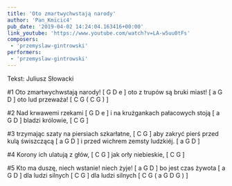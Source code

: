 ```yaml
---
title: 'Oto zmartwychwstają narody'
author: 'Pan_Kmicic4'
pub_date: '2019-04-02 14:24:04.163416+00:00'
link_youtube: 'https://www.youtube.com/watch?v=LA-w5uu0tFs'
composers:
 - 'przemyslaw-gintrowski'
performers:
 - 'przemyslaw-gintrowski'
---
```


Tekst: Juliusz Słowacki

#1
Oto zmartwychwstają narody! [ G D e ]
oto z trupów są bruki miast!  [ a G D ]
oto lud przeważa! [ C G ( C G ) ]

#2
Nad krwawemi rzekami  [ G D e ]
i na krużgankach pałacowych stoją [ a G D ]
bladzi królowie,  [ C G ]

#3
trzymając szaty na piersiach szkarłatne, [ C G ]
aby zakryć pierś przed kulą świszczącą [ a G D ]
i przed wichrem zemsty ludzkiéj. [ a G D ]

#4
Korony ich ulatują z głów, [ C G ]
jak orły niebieskie, [ C G ]

#5
Kto ma duszę, niech wstanie! niech żyje! [ a G D ]
bo jest czas żywota [ a G D ]
dla ludzi silnych [ C G ]
dla ludzi silnych [ C G ( a G D G ) ]